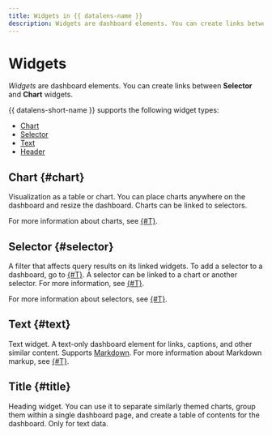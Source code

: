 ```yaml
---
title: Widgets in {{ datalens-name }}
description: Widgets are dashboard elements. You can create links between Selector and Chart widgets.
---
```


# Widgets

_Widgets_ are dashboard elements. You can create links between **Selector** and **Chart** widgets.

{{ datalens-short-name }} supports the following widget types:

* [Chart](#chart)
* [Selector](#selector)
* [Text](#text)
* [Header](#title)

## Chart {#chart}

Visualization as a table or chart.
You can place charts anywhere on the dashboard and resize the dashboard.
Charts can be linked to selectors.

For more information about charts, see [{#T}](../concepts/chart/index.md).

## Selector {#selector}

A filter that affects query results on its linked widgets. To add a selector to a dashboard, go to [{#T}](../operations/dashboard/add-selector.md).
A selector can be linked to a chart or another selector. For more information, see [{#T}](./link.md).

For more information about selectors, see [{#T}](./selector.md).

## Text {#text}

Text widget. A text-only dashboard element for links, captions, and other similar content. Supports [Markdown](https://ru.wikipedia.org/wiki/Markdown).
For more information about Markdown markup, see [{#T}](./markdown.md).

## Title {#title}

Heading widget. You can use it to separate similarly themed charts, group them within a single dashboard page, and create a table of contents for the dashboard. Only for text data.
